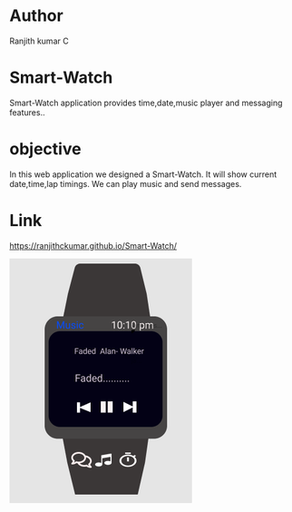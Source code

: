 # Author
Ranjith kumar C
# Smart-Watch
Smart-Watch application provides time,date,music player and messaging features..
 
# objective
In this web application we designed a Smart-Watch. It will show current date,time,lap timings. We can play music and send messages.

# Link
https://ranjithckumar.github.io/Smart-Watch/

![enter image description here](https://github.com/ranjithckumar/Smart-Watch/blob/master/img/Smart%20watch%20%282%29.png)
